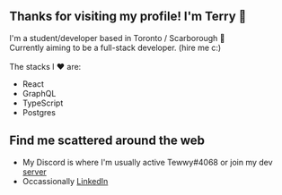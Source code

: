 ## Thanks for visiting my profile! I'm Terry 👋

<!--
**terzhang/terzhang** is a ✨ _special_ ✨ repository because its `README.md` (this file) appears on your GitHub profile.

Here are some ideas to get you started:

- 🔭 I’m currently working on ...
- 🌱 I’m currently learning ...
- 👯 I’m looking to collaborate on ...
- 🤔 I’m looking for help with ...
- 💬 Ask me about ...
- 📫 How to reach me: ...
- 😄 Pronouns: ...
- ⚡ Fun fact: ...
-->
I'm a student/developer based in Toronto / Scarborough :maple_leaf:
<br/>Currently aiming to be a full-stack developer. (hire me c:)
<br/>
<br/>The stacks I :heart: are:
- React
- GraphQL
- TypeScript
- Postgres

## Find me scattered around the web
- My Discord is where I'm usually active Tewwy#4068 or join my dev [server](https://discord.gg/cyY4Tbj)
- Occassionally [LinkedIn](https://www.linkedin.com/in/terzhang)
